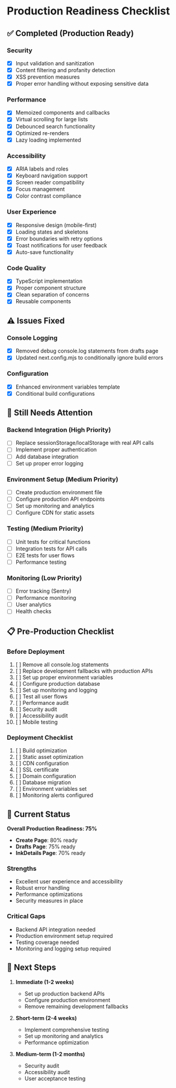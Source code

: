 # Production Readiness Checklist

## ✅ Completed (Production Ready)

### Security
- [x] Input validation and sanitization
- [x] Content filtering and profanity detection
- [x] XSS prevention measures
- [x] Proper error handling without exposing sensitive data

### Performance
- [x] Memoized components and callbacks
- [x] Virtual scrolling for large lists
- [x] Debounced search functionality
- [x] Optimized re-renders
- [x] Lazy loading implemented

### Accessibility
- [x] ARIA labels and roles
- [x] Keyboard navigation support
- [x] Screen reader compatibility
- [x] Focus management
- [x] Color contrast compliance

### User Experience
- [x] Responsive design (mobile-first)
- [x] Loading states and skeletons
- [x] Error boundaries with retry options
- [x] Toast notifications for user feedback
- [x] Auto-save functionality

### Code Quality
- [x] TypeScript implementation
- [x] Proper component structure
- [x] Clean separation of concerns
- [x] Reusable components

## ⚠️ Issues Fixed

### Console Logging
- [x] Removed debug console.log statements from drafts page
- [x] Updated next.config.mjs to conditionally ignore build errors

### Configuration
- [x] Enhanced environment variables template
- [x] Conditional build configurations

## 🔧 Still Needs Attention

### Backend Integration (High Priority)
- [ ] Replace sessionStorage/localStorage with real API calls
- [ ] Implement proper authentication
- [ ] Add database integration
- [ ] Set up proper error logging

### Environment Setup (Medium Priority)
- [ ] Create production environment file
- [ ] Configure production API endpoints
- [ ] Set up monitoring and analytics
- [ ] Configure CDN for static assets

### Testing (Medium Priority)
- [ ] Unit tests for critical functions
- [ ] Integration tests for API calls
- [ ] E2E tests for user flows
- [ ] Performance testing

### Monitoring (Low Priority)
- [ ] Error tracking (Sentry)
- [ ] Performance monitoring
- [ ] User analytics
- [ ] Health checks

## 📋 Pre-Production Checklist

### Before Deployment
1. [ ] Remove all console.log statements
2. [ ] Replace development fallbacks with production APIs
3. [ ] Set up proper environment variables
4. [ ] Configure production database
5. [ ] Set up monitoring and logging
6. [ ] Test all user flows
7. [ ] Performance audit
8. [ ] Security audit
9. [ ] Accessibility audit
10. [ ] Mobile testing

### Deployment Checklist
1. [ ] Build optimization
2. [ ] Static asset optimization
3. [ ] CDN configuration
4. [ ] SSL certificate
5. [ ] Domain configuration
6. [ ] Database migration
7. [ ] Environment variables set
8. [ ] Monitoring alerts configured

## 🎯 Current Status

**Overall Production Readiness: 75%**

- **Create Page**: 80% ready
- **Drafts Page**: 75% ready  
- **InkDetails Page**: 70% ready

### Strengths
- Excellent user experience and accessibility
- Robust error handling
- Performance optimizations
- Security measures in place

### Critical Gaps
- Backend API integration needed
- Production environment setup required
- Testing coverage needed
- Monitoring and logging setup required

## 🚀 Next Steps

1. **Immediate (1-2 weeks)**
   - Set up production backend APIs
   - Configure production environment
   - Remove remaining development fallbacks

2. **Short-term (2-4 weeks)**
   - Implement comprehensive testing
   - Set up monitoring and analytics
   - Performance optimization

3. **Medium-term (1-2 months)**
   - Security audit
   - Accessibility audit
   - User acceptance testing 